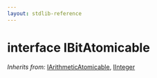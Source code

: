 ```yaml
---
layout: stdlib-reference
---
```


# interface IBitAtomicable

*Inherits from:* [IArithmeticAtomicable](/stdlib-reference/interfaces/iarithmeticatomicable-01b/index), [IInteger](/stdlib-reference/interfaces/iinteger-01/index)

